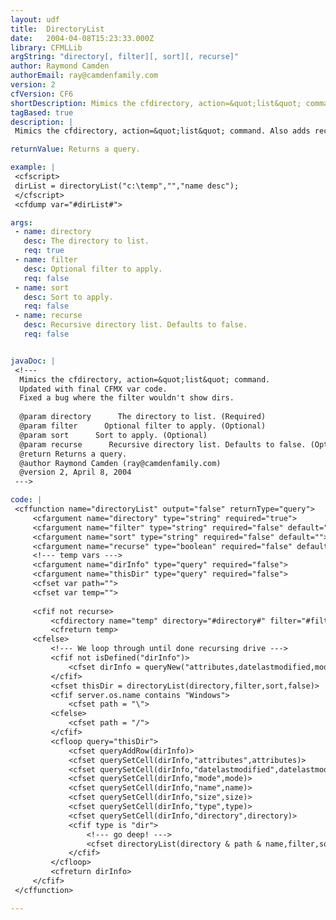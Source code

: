 ```yaml
---
layout: udf
title:  DirectoryList
date:   2004-04-08T15:23:33.000Z
library: CFMLLib
argString: "directory[, filter][, sort][, recurse]"
author: Raymond Camden
authorEmail: ray@camdenfamily.com
version: 2
cfVersion: CF6
shortDescription: Mimics the cfdirectory, action=&quot;list&quot; command.
tagBased: true
description: |
 Mimics the cfdirectory, action=&quot;list&quot; command. Also adds recursive list.

returnValue: Returns a query.

example: |
 <cfscript>
 dirList = directoryList("c:\temp","","name desc");
 </cfscript>
 <cfdump var="#dirList#">

args:
 - name: directory
   desc: The directory to list.
   req: true
 - name: filter
   desc: Optional filter to apply.
   req: false
 - name: sort
   desc: Sort to apply.
   req: false
 - name: recurse
   desc: Recursive directory list. Defaults to false.
   req: false


javaDoc: |
 <!---
  Mimics the cfdirectory, action=&quot;list&quot; command.
  Updated with final CFMX var code.
  Fixed a bug where the filter wouldn't show dirs.
  
  @param directory      The directory to list. (Required)
  @param filter      Optional filter to apply. (Optional)
  @param sort      Sort to apply. (Optional)
  @param recurse      Recursive directory list. Defaults to false. (Optional)
  @return Returns a query. 
  @author Raymond Camden (ray@camdenfamily.com) 
  @version 2, April 8, 2004 
 --->

code: |
 <cffunction name="directoryList" output="false" returnType="query">
     <cfargument name="directory" type="string" required="true">
     <cfargument name="filter" type="string" required="false" default="">
     <cfargument name="sort" type="string" required="false" default="">
     <cfargument name="recurse" type="boolean" required="false" default="false">
     <!--- temp vars --->
     <cfargument name="dirInfo" type="query" required="false">
     <cfargument name="thisDir" type="query" required="false">
     <cfset var path="">
     <cfset var temp="">
     
     <cfif not recurse>
         <cfdirectory name="temp" directory="#directory#" filter="#filter#" sort="#sort#">
         <cfreturn temp>
     <cfelse>
         <!--- We loop through until done recursing drive --->
         <cfif not isDefined("dirInfo")>
             <cfset dirInfo = queryNew("attributes,datelastmodified,mode,name,size,type,directory")>
         </cfif>
         <cfset thisDir = directoryList(directory,filter,sort,false)>
         <cfif server.os.name contains "Windows">
             <cfset path = "\">
         <cfelse>
             <cfset path = "/">
         </cfif>
         <cfloop query="thisDir">
             <cfset queryAddRow(dirInfo)>
             <cfset querySetCell(dirInfo,"attributes",attributes)>
             <cfset querySetCell(dirInfo,"datelastmodified",datelastmodified)>
             <cfset querySetCell(dirInfo,"mode",mode)>
             <cfset querySetCell(dirInfo,"name",name)>
             <cfset querySetCell(dirInfo,"size",size)>
             <cfset querySetCell(dirInfo,"type",type)>
             <cfset querySetCell(dirInfo,"directory",directory)>
             <cfif type is "dir">
                 <!--- go deep! --->
                 <cfset directoryList(directory & path & name,filter,sort,true,dirInfo)>
             </cfif>
         </cfloop>
         <cfreturn dirInfo>
     </cfif>
 </cffunction>

---
```


